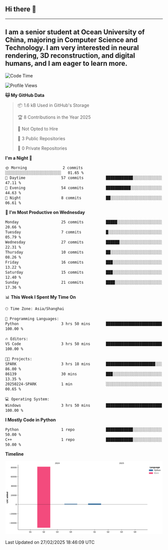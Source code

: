 ## Hi there 👋
---
I am a senior student at Ocean University of China, majoring in Computer Science and Technology. I am very interested in neural rendering, 3D reconstruction, and digital humans, and I am eager to learn more.
---
<!--START_SECTION:waka-->
![Code Time](http://img.shields.io/badge/Code%20Time-97%20hrs%2032%20mins-blue)

![Profile Views](http://img.shields.io/badge/Profile%20Views-1-blue)

**🐱 My GitHub Data** 

> 📦 1.6 kB Used in GitHub's Storage 
 > 
> 🏆 8 Contributions in the Year 2025
 > 
> 🚫 Not Opted to Hire
 > 
> 📜 3 Public Repositories 
 > 
> 🔑 0 Private Repositories 
 > 
**I'm a Night 🦉** 

```text
🌞 Morning                2 commits           ░░░░░░░░░░░░░░░░░░░░░░░░░   01.65 % 
🌆 Daytime                57 commits          ████████████░░░░░░░░░░░░░   47.11 % 
🌃 Evening                54 commits          ███████████░░░░░░░░░░░░░░   44.63 % 
🌙 Night                  8 commits           ██░░░░░░░░░░░░░░░░░░░░░░░   06.61 % 
```
📅 **I'm Most Productive on Wednesday** 

```text
Monday                   25 commits          █████░░░░░░░░░░░░░░░░░░░░   20.66 % 
Tuesday                  7 commits           █░░░░░░░░░░░░░░░░░░░░░░░░   05.79 % 
Wednesday                27 commits          ██████░░░░░░░░░░░░░░░░░░░   22.31 % 
Thursday                 10 commits          ██░░░░░░░░░░░░░░░░░░░░░░░   08.26 % 
Friday                   16 commits          ███░░░░░░░░░░░░░░░░░░░░░░   13.22 % 
Saturday                 15 commits          ███░░░░░░░░░░░░░░░░░░░░░░   12.40 % 
Sunday                   21 commits          ████░░░░░░░░░░░░░░░░░░░░░   17.36 % 
```


📊 **This Week I Spent My Time On** 

```text
🕑︎ Time Zone: Asia/Shanghai

💬 Programming Languages: 
Python                   3 hrs 50 mins       █████████████████████████   100.00 % 

🔥 Editors: 
VS Code                  3 hrs 50 mins       █████████████████████████   100.00 % 

🐱‍💻 Projects: 
SPARK                    3 hrs 18 mins       ██████████████████████░░░   86.00 % 
86139                    30 mins             ███░░░░░░░░░░░░░░░░░░░░░░   13.35 % 
20250224-SPARK           1 min               ░░░░░░░░░░░░░░░░░░░░░░░░░   00.65 % 

💻 Operating System: 
Windows                  3 hrs 50 mins       █████████████████████████   100.00 % 
```

**I Mostly Code in Python** 

```text
Python                   1 repo              ████████████░░░░░░░░░░░░░   50.00 % 
C++                      1 repo              ████████████░░░░░░░░░░░░░   50.00 % 
```



**Timeline**

![Lines of Code chart](https://raw.githubusercontent.com/polaris-cyy/polaris-cyy/main/assets/bar_graph.png)


 Last Updated on 27/02/2025 18:46:09 UTC
<!--END_SECTION:waka-->

